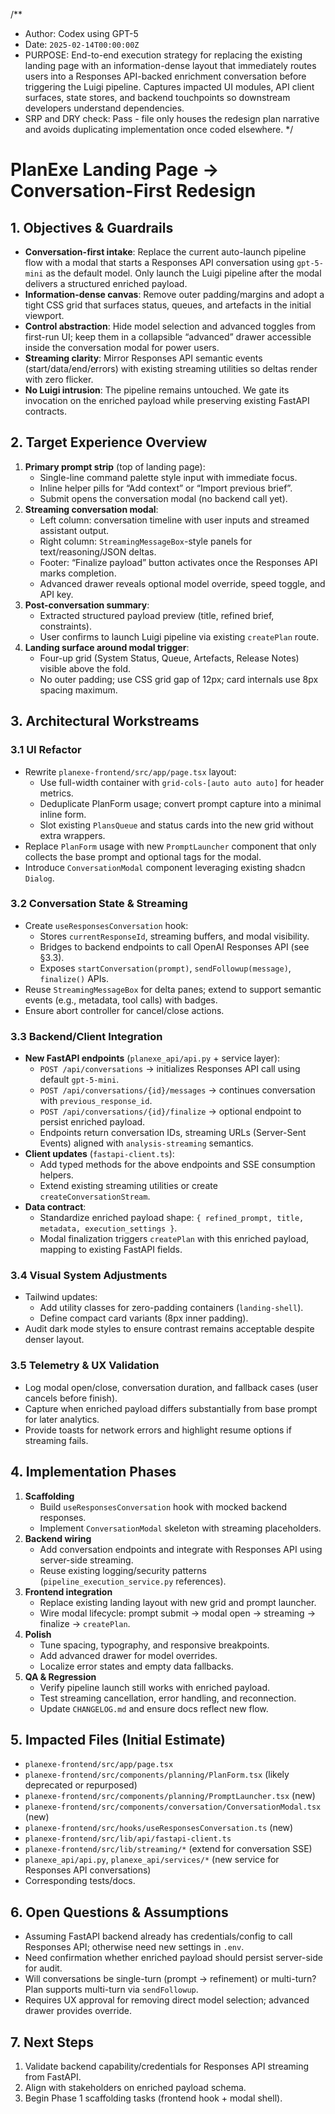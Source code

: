 /**
 * Author: Codex using GPT-5
 * Date: `2025-02-14T00:00:00Z`
 * PURPOSE: End-to-end execution strategy for replacing the existing landing page with an information-dense layout that immediately routes users into a Responses API-backed enrichment conversation before triggering the Luigi pipeline. Captures impacted UI modules, API client surfaces, state stores, and backend touchpoints so downstream developers understand dependencies.
 * SRP and DRY check: Pass - file only houses the redesign plan narrative and avoids duplicating implementation once coded elsewhere.
 */

# PlanExe Landing Page → Conversation-First Redesign

## 1. Objectives & Guardrails
- **Conversation-first intake**: Replace the current auto-launch pipeline flow with a modal that starts a Responses API conversation using `gpt-5-mini` as the default model. Only launch the Luigi pipeline after the modal delivers a structured enriched payload.
- **Information-dense canvas**: Remove outer padding/margins and adopt a tight CSS grid that surfaces status, queues, and artefacts in the initial viewport.
- **Control abstraction**: Hide model selection and advanced toggles from first-run UI; keep them in a collapsible “advanced” drawer accessible inside the conversation modal for power users.
- **Streaming clarity**: Mirror Responses API semantic events (start/data/end/errors) with existing streaming utilities so deltas render with zero flicker.
- **No Luigi intrusion**: The pipeline remains untouched. We gate its invocation on the enriched payload while preserving existing FastAPI contracts.

## 2. Target Experience Overview
1. **Primary prompt strip** (top of landing page):
   - Single-line command palette style input with immediate focus.
   - Inline helper pills for “Add context” or “Import previous brief”.
   - Submit opens the conversation modal (no backend call yet).
2. **Streaming conversation modal**:
   - Left column: conversation timeline with user inputs and streamed assistant output.
   - Right column: `StreamingMessageBox`-style panels for text/reasoning/JSON deltas.
   - Footer: “Finalize payload” button activates once the Responses API marks completion.
   - Advanced drawer reveals optional model override, speed toggle, and API key.
3. **Post-conversation summary**:
   - Extracted structured payload preview (title, refined brief, constraints).
   - User confirms to launch Luigi pipeline via existing `createPlan` route.
4. **Landing surface around modal trigger**:
   - Four-up grid (System Status, Queue, Artefacts, Release Notes) visible above the fold.
   - No outer padding; use CSS grid gap of 12px; card internals use 8px spacing maximum.

## 3. Architectural Workstreams

### 3.1 UI Refactor
- Rewrite `planexe-frontend/src/app/page.tsx` layout:
  - Use full-width container with `grid-cols-[auto auto auto]` for header metrics.
  - Deduplicate PlanForm usage; convert prompt capture into a minimal inline form.
  - Slot existing `PlansQueue` and status cards into the new grid without extra wrappers.
- Replace `PlanForm` usage with new `PromptLauncher` component that only collects the base prompt and optional tags for the modal.
- Introduce `ConversationModal` component leveraging existing shadcn `Dialog`.

### 3.2 Conversation State & Streaming
- Create `useResponsesConversation` hook:
  - Stores `currentResponseId`, streaming buffers, and modal visibility.
  - Bridges to backend endpoints to call OpenAI Responses API (see §3.3).
  - Exposes `startConversation(prompt)`, `sendFollowup(message)`, `finalize()` APIs.
- Reuse `StreamingMessageBox` for delta panes; extend to support semantic events (e.g., metadata, tool calls) with badges.
- Ensure abort controller for cancel/close actions.

### 3.3 Backend/Client Integration
- **New FastAPI endpoints** (`planexe_api/api.py` + service layer):
  - `POST /api/conversations` → initializes Responses API call using default `gpt-5-mini`.
  - `POST /api/conversations/{id}/messages` → continues conversation with `previous_response_id`.
  - `POST /api/conversations/{id}/finalize` → optional endpoint to persist enriched payload.
  - Endpoints return conversation IDs, streaming URLs (Server-Sent Events) aligned with `analysis-streaming` semantics.
- **Client updates** (`fastapi-client.ts`):
  - Add typed methods for the above endpoints and SSE consumption helpers.
  - Extend existing streaming utilities or create `createConversationStream`.
- **Data contract**:
  - Standardize enriched payload shape: `{ refined_prompt, title, metadata, execution_settings }`.
  - Modal finalization triggers `createPlan` with this enriched payload, mapping to existing FastAPI fields.

### 3.4 Visual System Adjustments
- Tailwind updates:
  - Add utility classes for zero-padding containers (`landing-shell`).
  - Define compact card variants (8px inner padding).
- Audit dark mode styles to ensure contrast remains acceptable despite denser layout.

### 3.5 Telemetry & UX Validation
- Log modal open/close, conversation duration, and fallback cases (user cancels before finish).
- Capture when enriched payload differs substantially from base prompt for later analytics.
- Provide toasts for network errors and highlight resume options if streaming fails.

## 4. Implementation Phases
1. **Scaffolding**
   - Build `useResponsesConversation` hook with mocked backend responses.
   - Implement `ConversationModal` skeleton with streaming placeholders.
2. **Backend wiring**
   - Add conversation endpoints and integrate with Responses API using server-side streaming.
   - Reuse existing logging/security patterns (`pipeline_execution_service.py` references).
3. **Frontend integration**
   - Replace existing landing layout with new grid and prompt launcher.
   - Wire modal lifecycle: prompt submit → modal open → streaming → finalize → `createPlan`.
4. **Polish**
   - Tune spacing, typography, and responsive breakpoints.
   - Add advanced drawer for model overrides.
   - Localize error states and empty data fallbacks.
5. **QA & Regression**
   - Verify pipeline launch still works with enriched payload.
   - Test streaming cancellation, error handling, and reconnection.
   - Update `CHANGELOG.md` and ensure docs reflect new flow.

## 5. Impacted Files (Initial Estimate)
- `planexe-frontend/src/app/page.tsx`
- `planexe-frontend/src/components/planning/PlanForm.tsx` (likely deprecated or repurposed)
- `planexe-frontend/src/components/planning/PromptLauncher.tsx` (new)
- `planexe-frontend/src/components/conversation/ConversationModal.tsx` (new)
- `planexe-frontend/src/hooks/useResponsesConversation.ts` (new)
- `planexe-frontend/src/lib/api/fastapi-client.ts`
- `planexe-frontend/src/lib/streaming/*` (extend for conversation SSE)
- `planexe_api/api.py`, `planexe_api/services/*` (new service for Responses API conversations)
- Corresponding tests/docs.

## 6. Open Questions & Assumptions
- Assuming FastAPI backend already has credentials/config to call Responses API; otherwise need new settings in `.env`.
- Need confirmation whether enriched payload should persist server-side for audit.
- Will conversations be single-turn (prompt → refinement) or multi-turn? Plan supports multi-turn via `sendFollowup`.
- Requires UX approval for removing direct model selection; advanced drawer provides override.

## 7. Next Steps
1. Validate backend capability/credentials for Responses API streaming from FastAPI.
2. Align with stakeholders on enriched payload schema.
3. Begin Phase 1 scaffolding tasks (frontend hook + modal shell).

